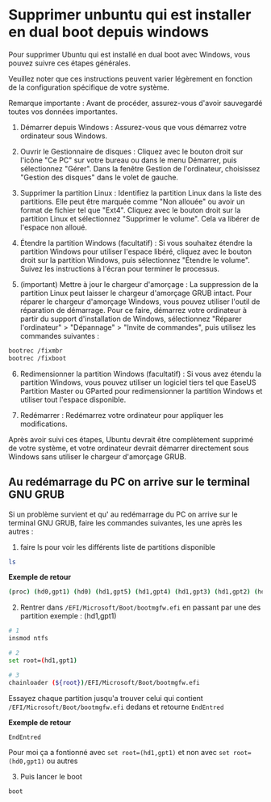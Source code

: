 # Supprimer unbuntu qui est installer en dual boot depuis windows

Pour supprimer Ubuntu qui est installé en dual boot avec Windows, vous pouvez suivre ces étapes générales. 

Veuillez noter que ces instructions peuvent varier légèrement en fonction de la configuration spécifique de votre système.

Remarque importante : Avant de procéder, assurez-vous d'avoir sauvegardé toutes vos données importantes.

1. Démarrer depuis Windows : Assurez-vous que vous démarrez votre ordinateur sous Windows.

2. Ouvrir le Gestionnaire de disques : Cliquez avec le bouton droit sur l'icône "Ce PC" sur votre bureau ou dans le menu Démarrer, puis sélectionnez "Gérer". Dans la fenêtre Gestion de l'ordinateur, choisissez "Gestion des disques" dans le volet de gauche.

3. Supprimer la partition Linux : Identifiez la partition Linux dans la liste des partitions. Elle peut être marquée comme "Non allouée" ou avoir un format de fichier tel que "Ext4". Cliquez avec le bouton droit sur la partition Linux et sélectionnez "Supprimer le volume". Cela va libérer de l'espace non alloué.

4. Étendre la partition Windows (facultatif) : Si vous souhaitez étendre la partition Windows pour utiliser l'espace libéré, cliquez avec le bouton droit sur la partition Windows, puis sélectionnez "Étendre le volume". Suivez les instructions à l'écran pour terminer le processus.

5. (important) Mettre à jour le chargeur d'amorçage : La suppression de la partition Linux peut laisser le chargeur d'amorçage GRUB intact. Pour réparer le chargeur d'amorçage Windows, vous pouvez utiliser l'outil de réparation de démarrage. Pour ce faire, démarrez votre ordinateur à partir du support d'installation de Windows, sélectionnez "Réparer l'ordinateur" > "Dépannage" > "Invite de commandes", puis utilisez les commandes suivantes :

```bash
bootrec /fixmbr
bootrec /fixboot
```

6. Redimensionner la partition Windows (facultatif) : Si vous avez étendu la partition Windows, vous pouvez utiliser un logiciel tiers tel que EaseUS Partition Master ou GParted pour redimensionner la partition Windows et utiliser tout l'espace disponible.

7. Redémarrer : Redémarrez votre ordinateur pour appliquer les modifications.

Après avoir suivi ces étapes, Ubuntu devrait être complètement supprimé de votre système, et votre ordinateur devrait démarrer directement sous Windows sans utiliser le chargeur d'amorçage GRUB.

## Au redémarrage du PC on arrive sur le terminal GNU GRUB

Si un problème survient et qu' au redémarrage du PC on arrive sur le terminal GNU GRUB, faire les commandes suivantes, les une après les autres :

1. faire ls pour voir les différents liste de partitions disponible
```bash
ls
```

**Exemple de retour**
```bash
(proc) (hd0,gpt1) (hd0) (hd1,gpt5) (hd1,gpt4) (hd1,gpt3) (hd1,gpt2) (hd1,gpt1)
```

2. Rentrer dans `/EFI/Microsoft/Boot/bootmgfw.efi` en passant par une des partition exemple : (hd1,gpt1)

```bash
# 1
insmod ntfs

# 2
set root=(hd1,gpt1)

# 3
chainloader (${root})/EFI/Microsoft/Boot/bootmgfw.efi
```

Essayez chaque partition jusqu'a trouver celui qui contient `/EFI/Microsoft/Boot/bootmgfw.efi` dedans et retourne `EndEntred` 

**Exemple de retour**
```bash
EndEntred
```

Pour moi ça a fontionné avec `set root=(hd1,gpt1)` et non avec `set root=(hd0,gpt1)` ou autres

3. Puis lancer le boot 

```bash
boot
```